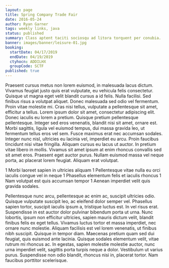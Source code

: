 ```yaml
---
layout: page
title: Spring Company Trade Fair
date: 2016-05-24
author: Ryan Garner
tags: weekly links, java
status: published
summary: Class aptent taciti sociosqu ad litora torquent per conubia.
banner: images/banner/leisure-01.jpg
booking:
  startDate: 04/17/2019
  endDate: 04/19/2019
  ctyhocn: ADDILHX
  groupCode: SCTF
published: true
---
```

Praesent cursus metus non lorem euismod, in malesuada lacus dictum. Vivamus feugiat justo quis erat vulputate, eu vehicula felis consectetur. Quisque ut magna eget velit blandit cursus a id felis. Nulla facilisi. Sed finibus risus a volutpat aliquet. Donec malesuada sed odio vel fermentum. Proin vitae molestie mi. Cras nisi tellus, vulputate a pellentesque sit amet, efficitur a tellus. Lorem ipsum dolor sit amet, consectetur adipiscing elit. Donec iaculis eu lorem a pretium. Quisque pretium pellentesque pellentesque. Integer sed eros venenatis, blandit nisi sit amet, ornare est. Morbi sagittis, ligula vel euismod tempus, dui massa gravida leo, ut fermentum tellus eros vel sem.
Fusce maximus erat nec accumsan sodales. Integer nunc nisl, ultricies eu lacinia vel, imperdiet eu arcu. Proin faucibus tincidunt nisi vitae fringilla. Aliquam cursus eu lacus ut auctor. In pretium vitae libero in mollis. Vivamus sit amet ipsum at enim rhoncus convallis sed sit amet eros. Praesent eget auctor purus. Nullam euismod massa vel neque porta, ac placerat lorem feugiat. Aliquam erat volutpat.

1 Morbi laoreet sapien in ultricies aliquam
1 Pellentesque vitae nulla eu orci iaculis congue vel in neque
1 Phasellus elementum felis et iaculis rhoncus
1 Nam volutpat est quis accumsan tempor
1 Aenean imperdiet velit quis gravida sodales.

Pellentesque nunc arcu, pellentesque ac enim ac, suscipit ultricies odio. Quisque vulputate suscipit leo, ac eleifend dolor semper vel. Phasellus sapien tortor, suscipit iaculis ipsum a, tristique luctus est. In vel risus erat. Suspendisse in est auctor dolor pulvinar bibendum porta ut urna. Nunc lobortis, ipsum non efficitur ultricies, sapien mauris dictum velit, blandit finibus felis ex eget tellus. Vivamus luctus tortor et massa imperdiet, nec ornare nunc molestie. Aliquam facilisis est vel lorem venenatis, ut finibus nibh suscipit. Quisque in tempor diam. Maecenas pretium quam sed dui feugiat, quis euismod ante lacinia. Quisque sodales elementum velit, vitae rutrum mi rhoncus ac. In egestas, sapien molestie molestie auctor, nunc urna imperdiet velit, sagittis porta turpis neque a dolor. Vestibulum ut varius purus. Suspendisse non odio blandit, rhoncus nisi in, placerat tortor. Nam faucibus porttitor scelerisque.
